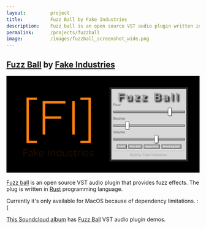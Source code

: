 ```yaml
---
layout:         project
title:          Fuzz Ball by Fake Industries 
description:    Fuzz ball is an open source VST audio plugin written in Rust.
permalink:      /projects/fuzzball
image:          /images/fuzzball_screenshot_wide.png
---
```


## [Fuzz Ball][fuzzball] by [Fake Industries][fakeindustries]

![Fuzz Ball by Fake Industries](/images/fuzzball_screenshot_wide.png)

[Fuzz ball][fuzzball] is an open source VST audio plugin that provides fuzz
effects. The plug is written in [Rust][rust] programming language.

Currently it's only available for MacOS because of dependency limitations. :(

[This Soundcloud album][fuzzball-soundcloud] has [Fuzz Ball][fuzzball] VST
audio plugin demos.

[fuzzball]: https://www.fake.nz/fuzzball/
[fakeindustries]: https://www.fake.nz/
[rust]: https://www.rust-lang.org/
[fuzzball-soundcloud]: https://soundcloud.com/fake_industries/sets/fake-industries-fuzz-ball-fuzz-audio-plugin
